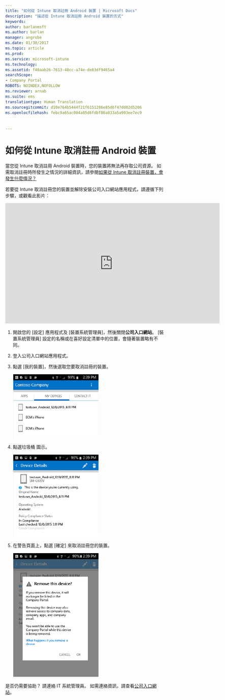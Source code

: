 ```yaml
---
title: "如何從 Intune 取消註冊 Android 裝置 | Microsoft Docs"
description: "描述從 Intune 取消註冊 Android 裝置的方式"
keywords: 
author: barlanmsft
ms.author: barlan
manager: angrobe
ms.date: 01/30/2017
ms.topic: article
ms.prod: 
ms.service: microsoft-intune
ms.technology: 
ms.assetid: f40aab26-7613-48cc-a74e-de83df9465a4
searchScope:
- Company Portal
ROBOTS: NOINDEX,NOFOLLOW
ms.reviewer: arnab
ms.suite: ems
translationtype: Human Translation
ms.sourcegitcommit: d10e764b5444f21f6151286e85d6f47dd02d5206
ms.openlocfilehash: febc9a65ac004a05d6fdbf86a033a5a993ee7ec9


---
```



# <a name="how-to-unenroll-your-android-device-from-intune"></a>如何從 Intune 取消註冊 Android 裝置

當您從 Intune 取消註冊 Android 裝置時，您的裝置將無法再存取公司資源。  如需取消註冊時所發生之情況的詳細資訊，請參閱[如果從 Intune 取消註冊裝置，會發生什麼情況？](what-happens-if-you-unenroll-your-device-from-intune-android.md)

若要從 Intune 取消註冊您的裝置並解除安裝公司入口網站應用程式，請遵循下列步驟，或觀看此影片：

<iframe width="675" height="379" src="https://www.youtube.com/embed/K-Vi7lNfaMk" frameborder="0" allowfullscreen></iframe>

1. 開啟您的 [設定] 應用程式及 [裝置系統管理員]，然後關閉**公司入口網站**。 [裝置系統管理員] 設定的名稱或在喜好設定清單中的位置，會隨著裝置略有不同。

2.  登入公司入口網站應用程式。

3.  點選 [我的裝置]，然後選取您要取消註冊的裝置。

    ![選擇您要取消註冊的裝置。](./media/andr-1-my-devices-choose.png)

4.  點選垃圾桶 圖示。

    ![點選垃圾桶圖示。](./media/andr-2-tap-trashcan.png)

5.  在警告頁面上，點選 [確定] 來取消註冊您的裝置。

    ![移除裝置。](./media/andr-3-warning-about-remove.png)

是否仍需要協助？ 請連絡 IT 系統管理員。 如需連絡資訊，請查看[公司入口網站](http://portal.manage.microsoft.com)。



<!--HONumber=Jan17_HO5-->


